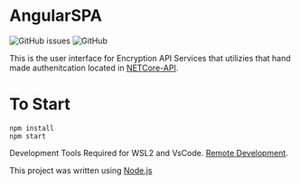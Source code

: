 # AngularSPA

![GitHub issues](https://img.shields.io/github/issues/Encryption-Api-Services/AngularSPA)
![GitHub](https://img.shields.io/github/license/Encryption-Api-Services/AngularSPA)

This is the user interface for Encryption API Services that utilizies that hand made authenitcation located in [NETCore-API](https://github.com/Encryption-API-Services/NETCore-API). 

# To Start 
```shell
npm install
npm start
```

Development Tools Required for WSL2 and VsCode.
[Remote Development](https://marketplace.visualstudio.com/items?itemName=ms-vscode-remote.vscode-remote-extensionpack).

This project was written using [Node.js](https://nodejs.org/dist/v18.12.0/)
